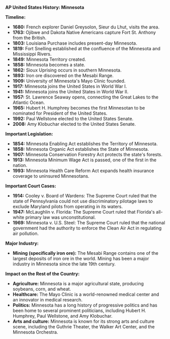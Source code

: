 **AP United States History: Minnesota**

**Timeline:**

* **1680:** French explorer Daniel Greysolon, Sieur du Lhut, visits the area.
* **1763:** Ojibwe and Dakota Native Americans capture Fort St. Anthony from the British.
* **1803:** Louisiana Purchase includes present-day Minnesota.
* **1819:** Fort Snelling established at the confluence of the Minnesota and Mississippi Rivers.
* **1849:** Minnesota Territory created.
* **1858:** Minnesota becomes a state.
* **1862:** Sioux Uprising occurs in southern Minnesota.
* **1893:** Iron ore discovered on the Mesabi Range.
* **1909:** University of Minnesota's Mayo Clinic founded.
* **1917:** Minnesota joins the United States in World War I.
* **1941:** Minnesota joins the United States in World War II.
* **1957:** St. Lawrence Seaway opens, connecting the Great Lakes to the Atlantic Ocean.
* **1965:** Hubert H. Humphrey becomes the first Minnesotan to be nominated for President of the United States.
* **1992:** Paul Wellstone elected to the United States Senate.
* **2008:** Amy Klobuchar elected to the United States Senate.

**Important Legislation:**

* **1854:** Minnesota Enabling Act establishes the Territory of Minnesota.
* **1858:** Minnesota Organic Act establishes the State of Minnesota.
* **1907:** Minnesota Conservation Forestry Act protects the state's forests.
* **1913:** Minnesota Minimum Wage Act is passed, one of the first in the nation.
* **1993:** Minnesota Health Care Reform Act expands health insurance coverage to uninsured Minnesotans.

**Important Court Cases:**

* **1914:** Cooley v. Board of Wardens: The Supreme Court ruled that the state of Pennsylvania could not use discriminatory pilotage laws to exclude Maryland pilots from operating in its waters.
* **1947:** McLaughlin v. Florida: The Supreme Court ruled that Florida's all-white primary law was unconstitutional.
* **1969:** Minnesota v. U.S. Steel: The Supreme Court ruled that the national government had the authority to enforce the Clean Air Act in regulating air pollution.

**Major Industry:**

* **Mining (specifically iron ore):** The Mesabi Range contains one of the largest deposits of iron ore in the world. Mining has been a major industry in Minnesota since the late 19th century.

**Impact on the Rest of the Country:**

* **Agriculture:** Minnesota is a major agricultural state, producing soybeans, corn, and wheat.
* **Healthcare:** The Mayo Clinic is a world-renowned medical center and an innovator in medical research.
* **Politics:** Minnesota has a long history of progressive politics and has been home to several prominent politicians, including Hubert H. Humphrey, Paul Wellstone, and Amy Klobuchar.
* **Arts and culture:** Minnesota is known for its strong arts and culture scene, including the Guthrie Theater, the Walker Art Center, and the Minnesota Orchestra.